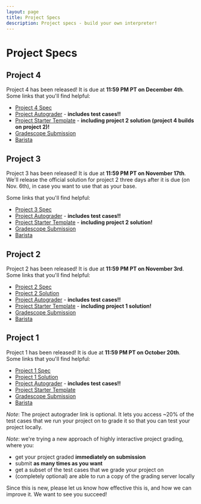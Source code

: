 ```yaml
---
layout: page
title: Project Specs
description: Project specs - build your own interpreter!
---
```


# Project Specs

## Project 4

Project 4 has been released! It is due at **11:59 PM PT on December 4th**. Some links that you'll find helpful:

- [Project 4 Spec](https://docs.google.com/document/d/1vUSQwrq8ePh-pmc2hia8GmapXXOSEEpu7xw2tgTbgII/edit?usp=sharing)
- [Project Autograder](https://github.com/UCLA-CS-131/fall-24-autograder) - **includes test cases!!**
- [Project Starter Template](https://github.com/UCLA-CS-131/fall-24-project-starter) - **including project 2 solution (project 4 builds on project 2)!**
- [Gradescope Submission](https://www.gradescope.com/courses/869551/assignments/5333653/)
- [Barista](https://barista-f23.fly.dev/)

## Project 3

Project 3 has been released! It is due at **11:59 PM PT on November 17th**. We'll release the official solution for project 2 three days after it is due (on Nov. 6th), in case you want to use that as your base.

Some links that you'll find helpful:

- [Project 3 Spec](https://docs.google.com/document/d/1seLyYfAJs9xj_XgE8mB23KHuAGQOCnfYmRAwW4P8u1k/edit?usp=sharing)
- [Project Autograder](https://github.com/UCLA-CS-131/fall-24-autograder) - **includes test cases!!**
- [Project Starter Template](https://github.com/UCLA-CS-131/fall-24-project-starter) - **including project 2 solution!**
- [Gradescope Submission](https://www.gradescope.com/courses/869551/assignments/5228171/)
- [Barista](https://barista-f23.fly.dev/)

## Project 2

Project 2 has been released! It is due at **11:59 PM PT on November 3rd**. Some links that you'll find helpful:

- [Project 2 Spec](https://docs.google.com/document/d/1M4e3mkNhUKC0d7dJZSetbR4M3ceq8y8BiGDJ4fMAK6I/edit?usp=sharing)
- [Project 2 Solution](https://github.com/UCLA-CS-131/fall-24-project-starter)
- [Project Autograder](https://github.com/UCLA-CS-131/fall-24-autograder) - **includes test cases!!**
- [Project Starter Template](https://github.com/UCLA-CS-131/fall-24-project-starter) - **including project 1 solution!**
- [Gradescope Submission](https://www.gradescope.com/courses/869551/assignments/5089286/)
- [Barista](https://barista-f23.fly.dev/)

## Project 1

Project 1 has been released! It is due at **11:59 PM PT on October 20th**. Some links that you'll find helpful:

- [Project 1 Spec](https://docs.google.com/document/d/1npomXM55cXg9Af7BUXEj3_bFpj1sy2Jty2Nwi6Kp64E/edit?usp=sharing)
- [Project 1 Solution](https://github.com/UCLA-CS-131/fall-24-project-starter)
- [Project Autograder](https://github.com/UCLA-CS-131/fall-24-autograder) - **includes test cases!!**
- [Project Starter Template](https://github.com/UCLA-CS-131/fall-24-project-starter)
- [Gradescope Submission](https://www.gradescope.com/courses/869551/assignments/5088616/)
- [Barista](https://barista-f23.fly.dev/)

*Note*: The project autograder link is optional. It lets you access ~20% of the test cases
that we run your project on to grade it so that you can test your project locally.

*Note*: we're trying a new approach of highly interactive project grading, where you:

- get your project graded **immediately on submission**
- submit **as many times as you want**
- get a subset of the test cases that we grade your project on
- (completely optional) are able to run a copy of the grading server locally

Since this is new, please let us know how effective this is, and how we can improve it. We want to see you succeed!
